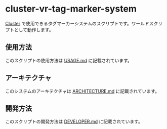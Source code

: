 # cluster-vr-tag-marker-system

[Cluster](https://cluster.mu) で使用できるタグマーカーシステムのスクリプトです。ワールドスクリプトとして動作します。

## 使用方法

このスクリプトの使用方法は [USAGE.md](./USAGE.md) に記載されています。

## アーキテクチャ

このシステムのアーキテクチャは [ARCHITECTURE.md](./ARCHITECTURE.md) に記載されています。

## 開発方法

このスクリプトの開発方法は [DEVELOPER.md](./DEVELOPER.md) に記載されています。


